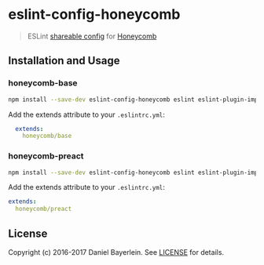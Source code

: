 # eslint-config-honeycomb

> ESLint [shareable config](http://eslint.org/docs/developer-guide/shareable-configs.html) for [Honeycomb](https://github.com/danielbayerlein/honeycomb)

## Installation and Usage

### honeycomb-base

```bash
npm install --save-dev eslint-config-honeycomb eslint eslint-plugin-import
```

Add the extends attribute to your `.eslintrc.yml`:

```yaml
  extends:
    honeycomb/base
```

### honeycomb-preact

```bash
npm install --save-dev eslint-config-honeycomb eslint eslint-plugin-import eslint-plugin-jsx-a11y eslint-plugin-react
```

Add the extends attribute to your `.eslintrc.yml`:

```yaml
extends:
  honeycomb/preact
```

## License

Copyright (c) 2016-2017 Daniel Bayerlein. See [LICENSE](../../LICENSE.md) for details.
